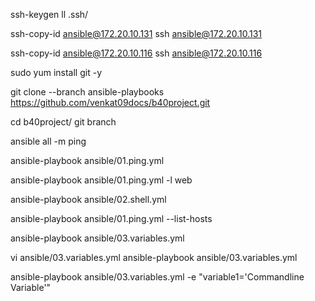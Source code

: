 ssh-keygen
ll .ssh/

ssh-copy-id ansible@172.20.10.131
ssh ansible@172.20.10.131

ssh-copy-id ansible@172.20.10.116
ssh ansible@172.20.10.116

sudo yum install git -y

git clone --branch ansible-playbooks https://github.com/venkat09docs/b40project.git

cd b40project/
git branch

ansible all -m ping

ansible-playbook ansible/01.ping.yml

ansible-playbook ansible/01.ping.yml -l web

ansible-playbook ansible/02.shell.yml

ansible-playbook ansible/01.ping.yml --list-hosts

ansible-playbook ansible/03.variables.yml

vi ansible/03.variables.yml
ansible-playbook ansible/03.variables.yml

ansible-playbook ansible/03.variables.yml -e "variable1='Commandline Variable'"
